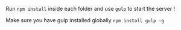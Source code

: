 Run `npm install` inside each folder and use `gulp` to start the server !

Make sure you have gulp installed globally `npm install gulp -g`
